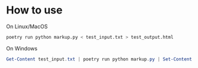 # How to use

On Linux/MacOS

```bash
poetry run python markup.py < test_input.txt > test_output.html
```

On Windows

```powershell
Get-Content test_input.txt | poetry run python markup.py | Set-Content test_output.html
```

